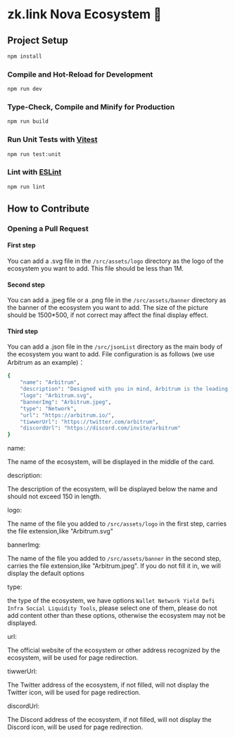 # zk.link Nova Ecosystem 🚀



## Project Setup

```sh
npm install
```

### Compile and Hot-Reload for Development

```sh
npm run dev
```

### Type-Check, Compile and Minify for Production

```sh
npm run build
```

### Run Unit Tests with [Vitest](https://vitest.dev/)

```sh
npm run test:unit
```

### Lint with [ESLint](https://eslint.org/)

```sh
npm run lint
```

## How to Contribute

### Opening a Pull Request

#### First step

You can add a .svg file in the `/src/assets/logo`  directory as the logo of the ecosystem you want to add. This file should be less than 1M.

#### Second step

You can add a .jpeg file or a .png file in the `/src/assets/banner`  directory as the banner of the ecosystem you want to add. The size of the picture should be 1500*500, if not correct may affect the final display effect.

#### Third step

You can add a .json file in the `/src/jsonList`  directory as the main body of the ecosystem you want to add. File configuration is as follows (we use Arbitrum as an example)：

```bash
{
    "name": "Arbitrum",
    "description": "Designed with you in mind, Arbitrum is the leading Layer 2 technology that empowers you to explore and build in the largest Layer 1 ecosystem, Ethereum.",
    "logo": "Arbitrum.svg",
    "bannerImg": "Arbitrum.jpeg",
    "type": "Network",
    "url": "https://arbitrum.io/",
    "tiwwerUrl": "https://twitter.com/arbitrum",
    "discordUrl": "https://discord.com/invite/arbitrum"
}
```

name: 

The name of the ecosystem, will be displayed in the middle of the card.

description:

The description of the ecosystem, will be displayed below the name and should not exceed 150 in length.

logo: 

The name of the file you added to `/src/assets/logo` in the first step, carries the file extension,like "Arbitrum.svg"

bannerImg:

The name of the file you added to `/src/assets/banner` in the second step, carries the file extension,like "Arbitrum.jpeg". If you do not fill it in, we will display the default options

type:

the type of the ecosystem, we have options `Wallet Network Yield Defi Infra Social Liquidity Tools`, please select one of them, please do not add content other than these options, otherwise the ecosystem may not be displayed.

url:

The official website of the ecosystem or other address recognized by the ecosystem, will be used for page redirection.

tiwwerUrl:

The Twitter address of the ecosystem, if not filled, will not display the Twitter icon, will be used for page redirection.

discordUrl:


The Discord address of the ecosystem, if not filled, will not display the Discord icon, will be used for page redirection.